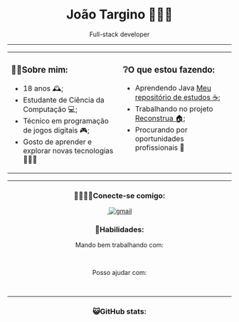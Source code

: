 <div align="center">
  <h1 style="font-size: 2em;"><b>João Targino 👨🏻‍💻</b></h1>
  <p>Full-stack developer</p>
</div>

<hr>

<div align="center">
<table style="border: none; width: 100%;">
  <tr>
    <td style="width: 50%; vertical-align: top;">
      <div>
        <h3>☝🏼Sobre mim:</h3>
        <ul>
          <li>18 anos 🕰️;</li>
          <li>Estudante de Ciência da Computação 💻;</li>
          <li>Técnico em programação de jogos digitais 🎮;</li>
          <li>Gosto de aprender e explorar novas tecnologias 👨🏼‍🎓</li>
        </ul>
      </div>
    </td>
    <td style="width: 50%; vertical-align: top;">
      <div>
        <h3>❔O que estou fazendo:</h3>
        <ul>
          <li>Aprendendo Java <a href="https://github.com/SirTargino/Java---DIO">Meu repositório de estudos ☕</a>;</li>
          <li>Trabalhando no projeto <a href="https://github.com/Reconstrua">Reconstrua 🏠</a>;</li>
          <li>Procurando por oportunidades profissionais 🔎</li>
        </ul>
      </div>
    </td>
  </tr>
</table>



</div>

<hr>

<div align="center">
  <h3>🫱🏽‍🫲🏾Conecte-se comigo:</h3>
  <a href="https://www.linkedin.com/in/joão-targino/">
    <img
      src="https://img.shields.io/badge/linkedin-%230077B5.svg?style=for-the-badge&logo=linkedin&logoColor=white&color=%232b5060"
      alt="" />
  </a>
  <a target="_blank" href="joaotarginodev@gmail.com">
    <img
      src="https://img.shields.io/badge/Gmail-D14836?style=for-the-badge&logo=gmail&logoColor=white&color=%232b5060"
      alt="gmail" />
  </a>
</div>

<div align="center">
  <h3>🧩Habilidades:</h3>
  <p>Mando bem trabalhando com:</p>
  <img
    src="https://img.shields.io/badge/javascript-%23323330.svg?style=for-the-badge&logo=javascript&logoColor=white&color=%232b5060"
    alt="">
  <img
    src="https://img.shields.io/badge/typescript-%23007ACC.svg?style=for-the-badge&logo=typescript&logoColor=white&color=%232b5060"
    alt="">
  <img
    src="https://img.shields.io/badge/react-%2320232a.svg?style=for-the-badge&logo=react&logoColor=white&color=%232b5060"
    alt="">
  <img
    src="https://img.shields.io/badge/node.js-6DA55F?style=for-the-badge&logo=node.js&logoColor=white&color=%232b5060"
    alt="">
  <img
    src="https://img.shields.io/badge/express.js-%23404d59.svg?style=for-the-badge&logo=express&logoColor=white&color=%232b5060"
    alt="">
  <img
    src="https://img.shields.io/badge/Sequelize-52B0E7?style=for-the-badge&logo=Sequelize&logoColor=white&color=%232b5060"
    alt="">
  <img
    src="https://img.shields.io/badge/mysql-4479A1.svg?style=for-the-badge&logo=mysql&logoColor=white&color=%232b5060"
    alt="">
  <img
    src="https://img.shields.io/badge/postgres-%23316192.svg?style=for-the-badge&logo=postgresql&logoColor=white&color=%232b5060"
    alt="">
  <img
    src="https://img.shields.io/badge/tailwindcss-%2338B2AC.svg?style=for-the-badge&logo=tailwind-css&logoColor=white&color=%232b5060"
    alt="">
  <br>
  <p>Posso ajudar com: </p>
  <img
    src="https://img.shields.io/badge/java-%23ED8B00.svg?style=for-the-badge&logo=openjdk&logoColor=white&color=%232b5060"
    alt="">
  <img
    src="https://img.shields.io/badge/python-3670A0?style=for-the-badge&logo=python&logoColor=white&color=%232b5060"
    alt="">
  <img
    src="https://img.shields.io/badge/unity-%23000000.svg?style=for-the-badge&logo=unity&logoColor=white&color=%232b5060"
    alt="">
  <img
    src="https://img.shields.io/badge/figma-%23F24E1E.svg?style=for-the-badge&logo=figma&logoColor=white&color=%232b5060"
    alt="">
  <img
    src="https://img.shields.io/badge/bootstrap-%238511FA.svg?style=for-the-badge&logo=bootstrap&logoColor=white&color=%232b5060"
    alt="">
</div>

<hr>

<div align="center">
  <h3>😺GitHub stats:</h3>
  <img src="https://komarev.com/ghpvc/?username=SirTargino&style=for-the-badge" alt="">
  <div>
    <img
    src="https://github-readme-stats.vercel.app/api/top-langs/?username=SirTargino&theme=dark&hide_border=false&include_all_commits=false&count_private=false&layout=donut"
    alt="">
  </div>
  <div>
    <img
        src="https://github-readme-streak-stats.herokuapp.com/?user=SirTargino&theme=dark&hide_border=false"
        alt="">
    <img
        src="https://github-readme-stats.vercel.app/api?username=SirTargino&theme=dark&hide_border=false&include_all_commits=false&count_private=false"
        alt="">
  </div>
</div>
